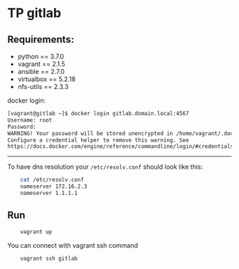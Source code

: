 # TP gitlab

## Requirements:
 - python == 3.7.0
 - vagrant == 2.1.5
 - ansible == 2.7.0
 - virtualbox == 5.2.18
 - nfs-utils == 2.3.3


docker login:

```bash
[vagrant@gitlab ~]$ docker login gitlab.domain.local:4567
Username: root
Password:
WARNING! Your password will be stored unencrypted in /home/vagrant/.docker/config.json.
Configure a credential helper to remove this warning. See
https://docs.docker.com/engine/reference/commandline/login/#credentials-store
```

---

To have dns resolution your `/etc/resolv.conf` should look like this:
```bash
    cat /etc/resolv.conf
    nameserver 172.16.2.3
    nameserver 1.1.1.1
```

## Run

```bash
    vagrant up
```
You can connect with vagrant ssh command
```bash
    vagrant ssh gitlab
```
